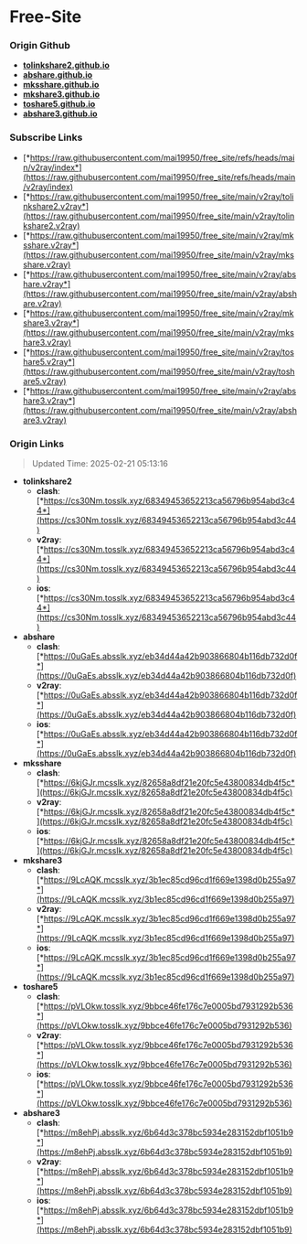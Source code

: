 # Free-Site

### Origin Github

- [**tolinkshare2.github.io**](https://github.com/tolinkshare2/tolinkshare2.github.io)
- [**abshare.github.io**](https://github.com/abshare/abshare.github.io)
- [**mksshare.github.io**](https://github.com/mksshare/mksshare.github.io)
- [**mkshare3.github.io**](https://github.com/mkshare3/mkshare3.github.io)
- [**toshare5.github.io**](https://github.com/toshare5/toshare5.github.io)
- [**abshare3.github.io**](https://github.com/abshare3/abshare3.github.io)

### Subscribe Links

- [*https://raw.githubusercontent.com/mai19950/free_site/refs/heads/main/v2ray/index*](https://raw.githubusercontent.com/mai19950/free_site/refs/heads/main/v2ray/index)
- [*https://raw.githubusercontent.com/mai19950/free_site/main/v2ray/tolinkshare2.v2ray*](https://raw.githubusercontent.com/mai19950/free_site/main/v2ray/tolinkshare2.v2ray)
- [*https://raw.githubusercontent.com/mai19950/free_site/main/v2ray/mksshare.v2ray*](https://raw.githubusercontent.com/mai19950/free_site/main/v2ray/mksshare.v2ray)
- [*https://raw.githubusercontent.com/mai19950/free_site/main/v2ray/abshare.v2ray*](https://raw.githubusercontent.com/mai19950/free_site/main/v2ray/abshare.v2ray)
- [*https://raw.githubusercontent.com/mai19950/free_site/main/v2ray/mkshare3.v2ray*](https://raw.githubusercontent.com/mai19950/free_site/main/v2ray/mkshare3.v2ray)
- [*https://raw.githubusercontent.com/mai19950/free_site/main/v2ray/toshare5.v2ray*](https://raw.githubusercontent.com/mai19950/free_site/main/v2ray/toshare5.v2ray)
- [*https://raw.githubusercontent.com/mai19950/free_site/main/v2ray/abshare3.v2ray*](https://raw.githubusercontent.com/mai19950/free_site/main/v2ray/abshare3.v2ray)

### Origin Links

> Updated Time: 2025-02-21 05:13:16

- **tolinkshare2**
  - **clash**: [*https://cs30Nm.tosslk.xyz/68349453652213ca56796b954abd3c44*](https://cs30Nm.tosslk.xyz/68349453652213ca56796b954abd3c44)
  - **v2ray**: [*https://cs30Nm.tosslk.xyz/68349453652213ca56796b954abd3c44*](https://cs30Nm.tosslk.xyz/68349453652213ca56796b954abd3c44)
  - **ios**: [*https://cs30Nm.tosslk.xyz/68349453652213ca56796b954abd3c44*](https://cs30Nm.tosslk.xyz/68349453652213ca56796b954abd3c44)
- **abshare**
  - **clash**: [*https://0uGaEs.absslk.xyz/eb34d44a42b903866804b116db732d0f*](https://0uGaEs.absslk.xyz/eb34d44a42b903866804b116db732d0f)
  - **v2ray**: [*https://0uGaEs.absslk.xyz/eb34d44a42b903866804b116db732d0f*](https://0uGaEs.absslk.xyz/eb34d44a42b903866804b116db732d0f)
  - **ios**: [*https://0uGaEs.absslk.xyz/eb34d44a42b903866804b116db732d0f*](https://0uGaEs.absslk.xyz/eb34d44a42b903866804b116db732d0f)
- **mksshare**
  - **clash**: [*https://6kjGJr.mcsslk.xyz/82658a8df21e20fc5e43800834db4f5c*](https://6kjGJr.mcsslk.xyz/82658a8df21e20fc5e43800834db4f5c)
  - **v2ray**: [*https://6kjGJr.mcsslk.xyz/82658a8df21e20fc5e43800834db4f5c*](https://6kjGJr.mcsslk.xyz/82658a8df21e20fc5e43800834db4f5c)
  - **ios**: [*https://6kjGJr.mcsslk.xyz/82658a8df21e20fc5e43800834db4f5c*](https://6kjGJr.mcsslk.xyz/82658a8df21e20fc5e43800834db4f5c)
- **mkshare3**
  - **clash**: [*https://9LcAQK.mcsslk.xyz/3b1ec85cd96cd1f669e1398d0b255a97*](https://9LcAQK.mcsslk.xyz/3b1ec85cd96cd1f669e1398d0b255a97)
  - **v2ray**: [*https://9LcAQK.mcsslk.xyz/3b1ec85cd96cd1f669e1398d0b255a97*](https://9LcAQK.mcsslk.xyz/3b1ec85cd96cd1f669e1398d0b255a97)
  - **ios**: [*https://9LcAQK.mcsslk.xyz/3b1ec85cd96cd1f669e1398d0b255a97*](https://9LcAQK.mcsslk.xyz/3b1ec85cd96cd1f669e1398d0b255a97)
- **toshare5**
  - **clash**: [*https://pVLOkw.tosslk.xyz/9bbce46fe176c7e0005bd7931292b536*](https://pVLOkw.tosslk.xyz/9bbce46fe176c7e0005bd7931292b536)
  - **v2ray**: [*https://pVLOkw.tosslk.xyz/9bbce46fe176c7e0005bd7931292b536*](https://pVLOkw.tosslk.xyz/9bbce46fe176c7e0005bd7931292b536)
  - **ios**: [*https://pVLOkw.tosslk.xyz/9bbce46fe176c7e0005bd7931292b536*](https://pVLOkw.tosslk.xyz/9bbce46fe176c7e0005bd7931292b536)
- **abshare3**
  - **clash**: [*https://m8ehPj.absslk.xyz/6b64d3c378bc5934e283152dbf1051b9*](https://m8ehPj.absslk.xyz/6b64d3c378bc5934e283152dbf1051b9)
  - **v2ray**: [*https://m8ehPj.absslk.xyz/6b64d3c378bc5934e283152dbf1051b9*](https://m8ehPj.absslk.xyz/6b64d3c378bc5934e283152dbf1051b9)
  - **ios**: [*https://m8ehPj.absslk.xyz/6b64d3c378bc5934e283152dbf1051b9*](https://m8ehPj.absslk.xyz/6b64d3c378bc5934e283152dbf1051b9)
